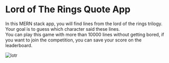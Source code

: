 <h1>Lord of The Rings Quote App</h1>

In this MERN stack app, you will find lines from the lord of the rings trilogy. <br/>
Your goal is to guess which character said these lines. </br>
You can play this game with more than 10000 lines without getting bored, if you want to join the competition, you can save your score on the leaderboard.

![lotr](https://user-images.githubusercontent.com/104498582/206886015-66f4eb22-c815-4af7-a579-4fa972cb54b6.jpg)

